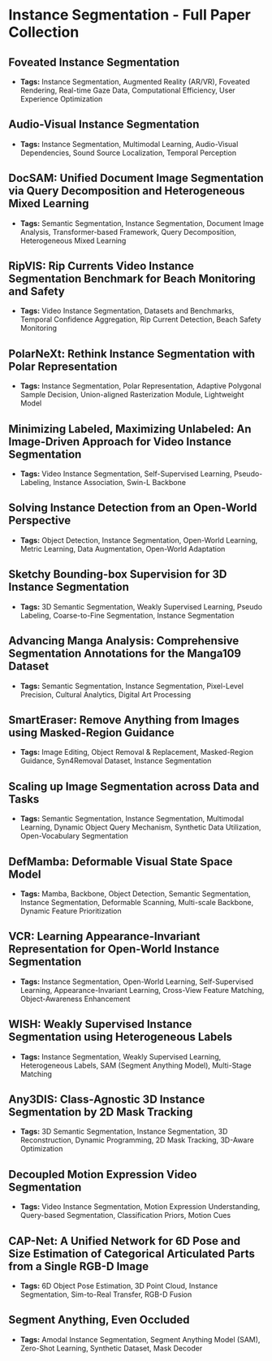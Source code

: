 # **Instance Segmentation - Full Paper Collection**

## Foveated Instance Segmentation
- **Tags:** Instance Segmentation, Augmented Reality (AR/VR), Foveated Rendering, Real-time Gaze Data, Computational Efficiency, User Experience Optimization
## Audio-Visual Instance Segmentation
- **Tags:** Instance Segmentation, Multimodal Learning, Audio-Visual Dependencies, Sound Source Localization, Temporal Perception
## DocSAM: Unified Document Image Segmentation via Query Decomposition and Heterogeneous Mixed Learning
- **Tags:** Semantic Segmentation, Instance Segmentation, Document Image Analysis, Transformer-based Framework, Query Decomposition, Heterogeneous Mixed Learning
## RipVIS: Rip Currents Video Instance Segmentation Benchmark for Beach Monitoring and Safety
- **Tags:** Video Instance Segmentation, Datasets and Benchmarks, Temporal Confidence Aggregation, Rip Current Detection, Beach Safety Monitoring
## PolarNeXt: Rethink Instance Segmentation with Polar Representation
- **Tags:** Instance Segmentation, Polar Representation, Adaptive Polygonal Sample Decision, Union-aligned Rasterization Module, Lightweight Model
## Minimizing Labeled, Maximizing Unlabeled: An Image-Driven Approach for Video Instance Segmentation
- **Tags:** Video Instance Segmentation, Self-Supervised Learning, Pseudo-Labeling, Instance Association, Swin-L Backbone
## Solving Instance Detection from an Open-World Perspective
- **Tags:** Object Detection, Instance Segmentation, Open-World Learning, Metric Learning, Data Augmentation, Open-World Adaptation
## Sketchy Bounding-box Supervision for 3D Instance Segmentation
- **Tags:** 3D Semantic Segmentation, Weakly Supervised Learning, Pseudo Labeling, Coarse-to-Fine Segmentation, Instance Segmentation
## Advancing Manga Analysis: Comprehensive Segmentation Annotations for the Manga109 Dataset
- **Tags:** Semantic Segmentation, Instance Segmentation, Pixel-Level Precision, Cultural Analytics, Digital Art Processing
## SmartEraser: Remove Anything from Images using Masked-Region Guidance
- **Tags:** Image Editing, Object Removal & Replacement, Masked-Region Guidance, Syn4Removal Dataset, Instance Segmentation
## Scaling up Image Segmentation across Data and Tasks
- **Tags:** Semantic Segmentation, Instance Segmentation, Multimodal Learning, Dynamic Object Query Mechanism, Synthetic Data Utilization, Open-Vocabulary Segmentation
## DefMamba: Deformable Visual State Space Model
- **Tags:** Mamba, Backbone, Object Detection, Semantic Segmentation, Instance Segmentation, Deformable Scanning, Multi-scale Backbone, Dynamic Feature Prioritization
## VCR: Learning Appearance-Invariant Representation for Open-World Instance Segmentation
- **Tags:** Instance Segmentation, Open-World Learning, Self-Supervised Learning, Appearance-Invariant Learning, Cross-View Feature Matching, Object-Awareness Enhancement
## WISH: Weakly Supervised Instance Segmentation using Heterogeneous Labels
- **Tags:** Instance Segmentation, Weakly Supervised Learning, Heterogeneous Labels, SAM (Segment Anything Model), Multi-Stage Matching
## Any3DIS: Class-Agnostic 3D Instance Segmentation by 2D Mask Tracking
- **Tags:** 3D Semantic Segmentation, Instance Segmentation, 3D Reconstruction, Dynamic Programming, 2D Mask Tracking, 3D-Aware Optimization
## Decoupled Motion Expression Video Segmentation
- **Tags:** Video Instance Segmentation, Motion Expression Understanding, Query-based Segmentation, Classification Priors, Motion Cues
## CAP-Net: A Unified Network for 6D Pose and Size Estimation of Categorical Articulated Parts from a Single RGB-D Image
- **Tags:** 6D Object Pose Estimation, 3D Point Cloud, Instance Segmentation, Sim-to-Real Transfer, RGB-D Fusion
## Segment Anything, Even Occluded
- **Tags:** Amodal Instance Segmentation, Segment Anything Model (SAM), Zero-Shot Learning, Synthetic Dataset, Mask Decoder
